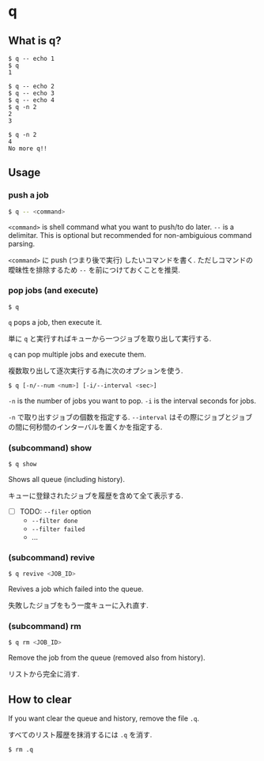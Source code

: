 # q

## What is q?

```
$ q -- echo 1
$ q
1

$ q -- echo 2
$ q -- echo 3
$ q -- echo 4
$ q -n 2
2
3

$ q -n 2
4
No more q!!
```

## Usage

### push a job

```bash
$ q -- <command>
```

`<command>` is shell command what you want to push/to do later.
`--` is a delimitar. This is optional but recommended for non-ambiguious command parsing.

`<command>` に push (つまり後で実行) したいコマンドを書く.
ただしコマンドの曖昧性を排除するため `--` を前につけておくことを推奨.

### pop jobs (and execute)

```bash
$ q
```

`q` pops a job, then execute it.

単に `q` と実行すればキューから一つジョブを取り出して実行する.

`q` can pop multiple jobs and execute them.

複数取り出して逐次実行する為に次のオプションを使う.

```bash
$ q [-n/--num <num>] [-i/--interval <sec>]
```

`-n` is the number of jobs you want to pop.
`-i` is the interval seconds for jobs.

`-n` で取り出すジョブの個数を指定する.
`--interval` はその際にジョブとジョブの間に何秒間のインターバルを置くかを指定する.

### (subcommand) show

```bash
$ q show
```

Shows all queue (including history).

キューに登録されたジョブを履歴を含めて全て表示する.

- [ ] TODO: `--filer` option
  - `--filter done`
  - `--filter failed`
  - ...

### (subcommand) revive

```bash
$ q revive <JOB_ID>
```

Revives a job which failed into the queue.

失敗したジョブをもう一度キューに入れ直す.

### (subcommand) rm

```bash
$ q rm <JOB_ID>
```

Remove the job from the queue (removed also from history).

リストから完全に消す.

## How to clear

If you want clear the queue and history, remove the file `.q`.

すべてのリスト履歴を抹消するには `.q` を消す.

```bash
$ rm .q
```

